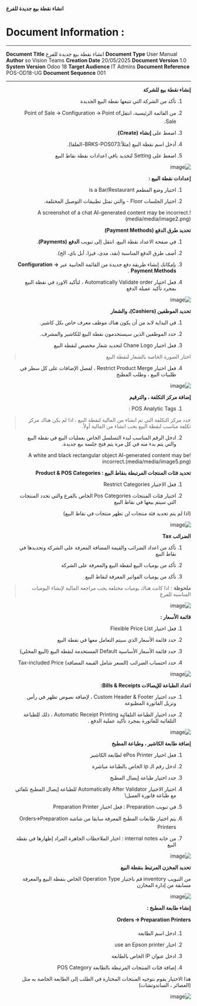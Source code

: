 
**انشاء نقطة بيع جديدة للفرع** 

<div dir="ltr">

# Document Information :

  -----------------------------------------------------------------------
  **Document Title**        انشاء نقطة بيع جديدة للفرع
  **Document Type**         User Manual
  **Author**                so Vision Teams
  **Creation Date**         20/05/2025
  **Document Version**      1.0
  **System Version**        Odoo 18
  **Target Audience**       IT Admins
  **Document Reference**    POS-OD18-UG
  **Document Sequence**     001
             
  -----------------------------------------------------------------------
</div>

<div dir="rtl">

**إنشاء نقطة بيع للشركة**

1.  تأكد من الشركة التي تتبعها نقطة البيع الجديدة

2.  من القائمة الرئيسية، انتقلPoint of Sale 🡪 Configuration
    🡪 Point of Sale.

3.  اضغط على **إنشاء** **(Create)**.

4.  أدخل اسم نقطة البيع
    (مثلاً:BRKS-POS073-الملقا).

5.  اضغط على Setting لتحديد باقي اعدادات نقطة نقاط
    البيع

![image](media/media/image1.png)

**إعدادات نقطة البيع :**

1.  اختيار وضع المطعم is a Bar/Restaurant

2.  اختيار الجلسات Floor - والتي تمثل تطبيقات التوصيل
    المختلفة.

!A screenshot of a chat AI-generated content may be
incorrect.(media/media/image2.png)

**تحديد طرق الدفع (Payment Methods)**

1.  في صفحة الاعداد نقطة البيع، انتقل إلى تبويب **الدفع**
    **(Payments)**.

2.  أضف طرق الدفع المناسبة (نقد، مدى، فيزا، أبل باي، الخ).

3.  بإمكانك إنشاء طريقة دفع جديدة من القائمة الجانبية عبر
    **Configuration -\> Payment Methods** .

4.  فعل اختيار Automatically Validate order ، لتأكيد
    الاورد في نقطة البيع بمجرد تأكيد عميلة الدفع

![image](media/media/image3.png)

**تحديد الموظفين (Cashiers)، والشعار**

1.  في البداية لابد من أن يكون هناك موظف معرف خاص بكل
    كاشير.

2.  حدد الموظفين الذين سيستخدمون نقطة البيع للكاشير
    والمشرف.

3.  فعل اختيار Chane Logo لتحديد شعار مخصص لنقطة
    البيع

> اختار الصورة الخاصة بالشعار لنقطة البيع

4.  فعل اختيار Restrict Product Merge ، لفصل الإضافات على
    كل سطر في طلبيات البيع ، وطلب المطبخ

![image](media/media/image4.png)

**إضافة مركز التكلفة ، والترقيم**

1.  POS Analytic Tags :

> حدد مركز التكلفة التي تم انشاء من المالية لنقطة البيع ، اذا لم يكن
> هناك مركز تكلفة مناسب لنقطة البيع يجب انشاء من المالية
> أولاً.

2.  ادخل الرقم المناسب لبدء التسلسل الخاص بعمليات البيع في نقطة البيع
    والتي يتم بدء منه في كل مرة يتم فتح جلسة بيع جديدة.

!A white and black rectangular object AI-generated content may be
incorrect.(media/media/image5.png)

**تحديد فئات المنتجات المرتبطة بنقاط البيع : Product & POS
Categories**

1.  فعل الاختيار Restrict Categories 

2.  اختيار فئات المنتجات Pos Categories الخاص بالفرع والتي
    تحدد المنتجات التي سيتم بيعها في نقاط البيع

(اذا لم يتم تحديد فئة منتجات لن تظهر منتجات في نقاط البيع)

![image](media/media/image6.png)

**الضرائب Tax**

1.  تأكد من اعداد الضرائب والقيمة المضافة المعرفة على الشركة وتحديدها
    في نقاط البيع

2.  تأكد من يوميات البيع لنقطة البيع والمعرفة على الشركة

3.  تأكد من يوميات الفواتير المعرفة لنقاط البيع

> **ملحوظة** : اذا كانت هناك يوميات مختلفة يجب مراجعة المالية لإنشاء
> اليوميات المناسبة للفرع

![image](media/media/image7.png)

**قائمة الأسعار :**

1.  فعل اختيار Flexible Price List

2.  حدد قائمة الأسعار الذي سيتم التعامل معها في نقطة البيع

3.  حدد قائمة الأسعار الأساسية Default المستخدمة لنقطة
    البيع (البيع المحلي)

4.  حدد احتساب الضرائب (السعر شامل القيمة المضافة)
    Tax-included Price

![image](media/media/image8.png)

**اعداد الطباعة للإيصالات Bills & Receipts:**

1.  حدد اختيار Custom Header & Footer ، لإضافة نصوص تظهر
    في رأس وتزيل الفاتورة المطبوعة

2.  حدد اختيار الطباعة التلقائية Automatic Receipt Printing
    ، ذلك للطباعة التلقائية للفاتورة بمجرد تأكيد عملية الدفع
    .

![image](media/media/image9.png)

**إضافة طابعة الكاشير ، وطباعة المطبخ**

1.  فعل اختيار ePos Printer لطابعة الكاشير

2.  ادخل رقم الـ ip الخاص بالطباعة مباشرة

3.  حدد اختيار طباعة إيصال المطبخ

4.  اختيار الاختيار Automatically After Validator للطباعة
    إيصال المطبخ تلقائي مع طباعة فاتورة العميل\
    

5.  في تبويب Preparation : فعل اختيار
    Preparation Printer

6.  يتم اختيار طابعات المطبخ المعرفة سابقا من شاشة
    Orders🡪Preparation Printers

7.  من خانة internal notes : اختار الملاحظات الجاهزة
    المراد إظهارها في نقطة البيع

![image](media/media/image10.png)

**تحديد المخزن المرتبط بنقطة البيع**

من التبويب inventory قم باختيار Operation Type
الخاص بنقطة البيع والمعرفة مسابقة من إدارة المخازن

![image](media/media/image11.png)


**إنشاء طابعة المطبخ :**

**Orders 🡪 Preparation Printers**

1.  ادخل اسم الطابعة

2.  اختار use an Epson printer

3.  ادخل عنوان IP الخاص بالطابعة

4.  إضافة فئات المنتجات المرتبطة بالطابعة POS Category

هذا الاختيار يقوم بتوجيه المنتجات المختارة في الطلب إلى الطابعة الخاصة
به مثل (العصائر ، الساندوتشات)

![image](media/media/image18.png)


</div>
